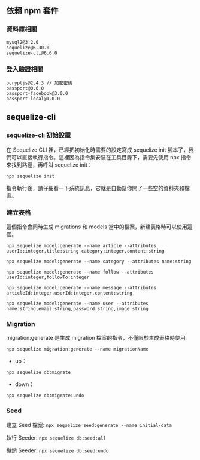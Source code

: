## 依賴 npm 套件

### 資料庫相關
```
mysql2@3.2.0
sequelize@6.30.0
sequelize-cli@6.6.0
```

### 登入驗證相關

```
bcryptjs@2.4.3 // 加密密碼
passport@0.6.0
passport-facebook@3.0.0
passport-local@1.0.0
```

## sequelize-cli

### sequelize-cli 初始設置

在 Sequelize CLI 裡，已經把初始化時需要的設定寫成 sequelize init 腳本了，我們可以直接執行指令。這裡因為指令集安裝在工具目錄下，需要先使用 npx 指令來找到路徑，再呼叫 sequelize init：

```
npx sequelize init
```

指令執行後，請仔細看一下系統訊息，它就是自動幫你開了一些空的資料夾和檔案。

### 建立表格

這個指令會同時生成 migrations 和 models 當中的檔案，新建表格時可以使用這個。

```
npx sequelize model:generate --name article --attributes userId:integer,title:string,category:integer,content:string

npx sequelize model:generate --name category --attributes name:string

npx sequelize model:generate --name follow --attributes userId:integer,followTo:integer

npx sequelize model:generate --name message --attributes articleId:integer,userId:integer,content:string

npx sequelize model:generate --name user --attributes name:string,email:string,password:string,image:string
```

### Migration

migration:generate 是生成 migration 檔案的指令，不僅限於生成表格時使用

```
npx sequelize migration:generate --name migrationName
```

* up：

```
npx sequelize db:migrate
```

* down：

```
npx sequelize db:migrate:undo
```

### Seed

建立 Seed 檔案: `npx sequelize seed:generate --name initial-data`

執行 Seeder: `npx sequelize db:seed:all`

撤銷 Seeder: `npx sequelize db:seed:undo`